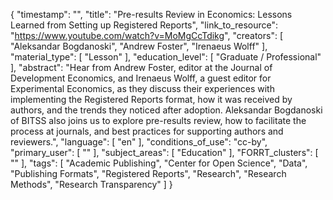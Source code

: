 {
    "timestamp": "",
    "title": "Pre-results Review in Economics: Lessons Learned from Setting up Registered Reports",
    "link_to_resource": "https://www.youtube.com/watch?v=MoMgCcTdikg",
    "creators": [
        "Aleksandar Bogdanoski",
        "Andrew Foster",
        "Irenaeus Wolff"
    ],
    "material_type": [
        "Lesson"
    ],
    "education_level": [
        "Graduate / Professional"
    ],
    "abstract": "Hear from Andrew Foster, editor at the Journal of Development Economics, and Irenaeus Wolff, a guest editor for Experimental Economics, as they discuss their experiences with implementing the Registered Reports format, how it was received by authors, and the trends they noticed after adoption. Aleksandar Bogdanoski of BITSS also joins us to explore pre-results review, how to facilitate the process at journals, and best practices for supporting authors and reviewers.",
    "language": [
        "en"
    ],
    "conditions_of_use": "cc-by",
    "primary_user": [
        ""
    ],
    "subject_areas": [
        "Education"
    ],
    "FORRT_clusters": [
        ""
    ],
    "tags": [
        "Academic Publishing",
        "Center for Open Science",
        "Data",
        "Publishing Formats",
        "Registered Reports",
        "Research",
        "Research Methods",
        "Research Transparency"
    ]
}